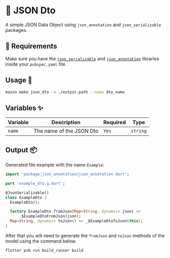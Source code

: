 # 🧱 JSON Dto

A simple JSON Data Object using `json_annotation` and `json_serializable` packages.

## 🚧 Requirements

Make sure you have the [`json_serializable`][1] and [`json_annotation`][2] libraries inside your `pubspec.yaml` file.

## Usage 🚀

```sh
mason make json_dto -o ./output-path --name dto_name
```

## Variables ✨

| Variable | Description                | Required   | Type     |
| -------- | -------------------------- | ---------- | -------- |
| `name`   | The name of the JSON Dto   | `Yes`      | `string` |

## Output 📦

Generated file example with the name `Example`:

```dart
import 'package:json_annotation/json_annotation.dart';

part 'example_dto.g.dart';

@JsonSerializable()
class ExampleDto {
  ExampleDto();

  factory ExampleDto.fromJson(Map<String, dynamic> json) =>
      _$ExampleDtoFromJson(json);
  Map<String, dynamic> toJson() => _$ExampleDtoToJson(this);
}
```

After that you will need to generate the `fromJson` and `toJson` methods of the model using the command below.

```sh
flutter pub run build_runner build
```

[1]: https://github.com/google/json_serializable.dart/tree/master/json_serializable
[2]: https://github.com/google/json_serializable.dart/tree/master/json_annotation